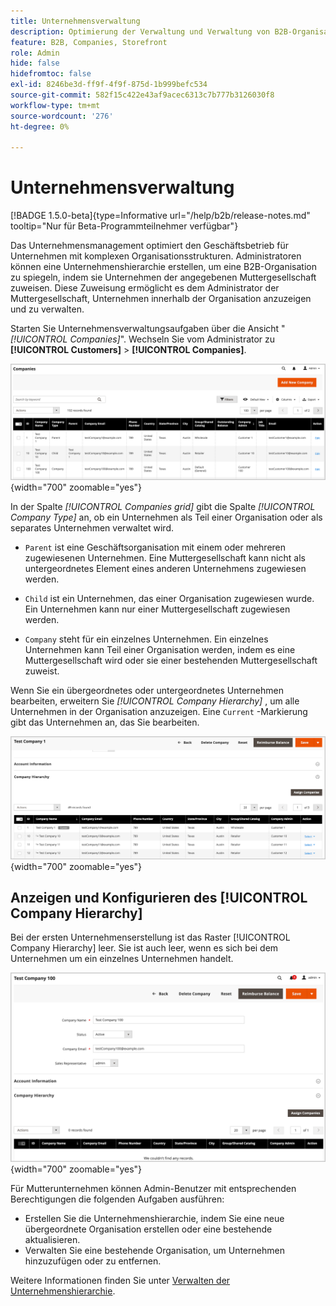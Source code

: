 ```yaml
---
title: Unternehmensverwaltung
description: Optimierung der Verwaltung und Verwaltung von B2B-Organisationen mit komplexen Betriebsmodellen.
feature: B2B, Companies, Storefront
role: Admin
hide: false
hidefromtoc: false
exl-id: 8246be3d-ff9f-4f9f-875d-1b999befc534
source-git-commit: 582f15c422e43af9acec6313c7b777b3126030f8
workflow-type: tm+mt
source-wordcount: '276'
ht-degree: 0%

---
```


# Unternehmensverwaltung

[!BADGE 1.5.0-beta]{type=Informative url="/help/b2b/release-notes.md" tooltip="Nur für Beta-Programmteilnehmer verfügbar"}

Das Unternehmensmanagement optimiert den Geschäftsbetrieb für Unternehmen mit komplexen Organisationsstrukturen. Administratoren können eine Unternehmenshierarchie erstellen, um eine B2B-Organisation zu spiegeln, indem sie Unternehmen der angegebenen Muttergesellschaft zuweisen. Diese Zuweisung ermöglicht es dem Administrator der Muttergesellschaft, Unternehmen innerhalb der Organisation anzuzeigen und zu verwalten.

Starten Sie Unternehmensverwaltungsaufgaben über die Ansicht &quot;*[!UICONTROL Companies]*&quot;. Wechseln Sie vom Administrator zu **[!UICONTROL Customers]** > **[!UICONTROL Companies]**.

![B2B Unternehmenssteuerfeld verwalten](./assets/companies-grid-view.png){width="700" zoomable="yes"}

In der Spalte *[!UICONTROL Companies grid]* gibt die Spalte *[!UICONTROL Company Type]* an, ob ein Unternehmen als Teil einer Organisation oder als separates Unternehmen verwaltet wird.

- `Parent` ist eine Geschäftsorganisation mit einem oder mehreren zugewiesenen Unternehmen. Eine Muttergesellschaft kann nicht als untergeordnetes Element eines anderen Unternehmens zugewiesen werden.

- `Child` ist ein Unternehmen, das einer Organisation zugewiesen wurde. Ein Unternehmen kann nur einer Muttergesellschaft zugewiesen werden.

- `Company` steht für ein einzelnes Unternehmen. Ein einzelnes Unternehmen kann Teil einer Organisation werden, indem es eine Muttergesellschaft wird oder sie einer bestehenden Muttergesellschaft zuweist.

Wenn Sie ein übergeordnetes oder untergeordnetes Unternehmen bearbeiten, erweitern Sie *[!UICONTROL Company Hierarchy]* , um alle Unternehmen in der Organisation anzuzeigen. Eine `Current` -Markierung gibt das Unternehmen an, das Sie bearbeiten.

![B2B-Unternehmenshierarchie-Raster](./assets/company-detail-hierarchy-current-flag.png){width="700" zoomable="yes"}


## Anzeigen und Konfigurieren des [!UICONTROL Company Hierarchy]

Bei der ersten Unternehmenserstellung ist das Raster [!UICONTROL Company Hierarchy] leer. Sie ist auch leer, wenn es sich bei dem Unternehmen um ein einzelnes Unternehmen handelt.

![B2B-Firmenhierarchieraster](./assets/company-hierarchy-grid.png){width="700" zoomable="yes"}

Für Mutterunternehmen können Admin-Benutzer mit entsprechenden Berechtigungen die folgenden Aufgaben ausführen:

- Erstellen Sie die Unternehmenshierarchie, indem Sie eine neue übergeordnete Organisation erstellen oder eine bestehende aktualisieren.
- Verwalten Sie eine bestehende Organisation, um Unternehmen hinzuzufügen oder zu entfernen.

Weitere Informationen finden Sie unter [Verwalten der Unternehmenshierarchie](assign-companies.md).
